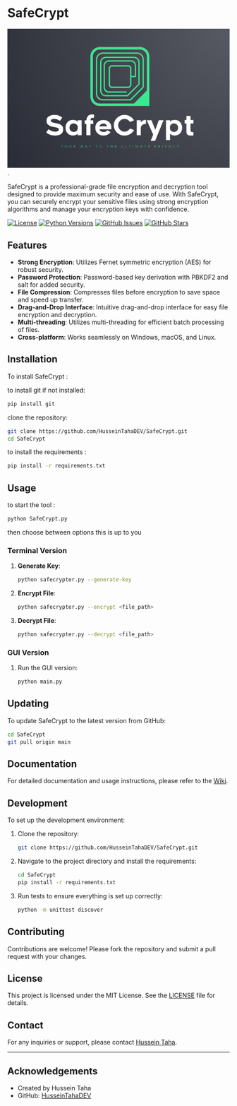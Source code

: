 # SafeCrypt
![SafeCrypt Logo](https://raw.githubusercontent.com/HusseinTahaDEV/SafeCrypt/main/assets/logo.PNG).

SafeCrypt is a professional-grade file encryption and decryption tool designed to provide maximum security and ease of use. With SafeCrypt, you can securely encrypt your sensitive files using strong encryption algorithms and manage your encryption keys with confidence.

[![License](https://img.shields.io/badge/license-MIT-blue.svg)](https://github.com/HusseinTahaDEV/SafeCrypt/blob/main/LICENSE)
[![Python Versions](https://img.shields.io/pypi/pyversions/safecrypt.svg)](https://pypi.org/project/safecrypt/)
[![GitHub Issues](https://img.shields.io/github/issues/HusseinTahaDEV/SafeCrypt.svg)](https://github.com/HusseinTahaDEV/SafeCrypt/issues)
[![GitHub Stars](https://img.shields.io/github/stars/HusseinTahaDEV/SafeCrypt.svg)](https://github.com/HusseinTahaDEV/SafeCrypt/stargazers)

## Features

- **Strong Encryption**: Utilizes Fernet symmetric encryption (AES) for robust security.
- **Password Protection**: Password-based key derivation with PBKDF2 and salt for added security.
- **File Compression**: Compresses files before encryption to save space and speed up transfer.
- **Drag-and-Drop Interface**: Intuitive drag-and-drop interface for easy file encryption and decryption.
- **Multi-threading**: Utilizes multi-threading for efficient batch processing of files.
- **Cross-platform**: Works seamlessly on Windows, macOS, and Linux.

## Installation

To install SafeCrypt : 

to install git if not installed: 

```bash
pip install git
```
clone the repository:

```bash
git clone https://github.com/HusseinTahaDEV/SafeCrypt.git
cd SafeCrypt
```
to install the requirements :

```bash
pip install -r requirements.txt
```
## Usage
to start the tool :

```bash
python SafeCrypt.py
```
then choose between options this is up to you
### Terminal Version

1. **Generate Key**:
   ```bash
   python safecrypter.py --generate-key
   ```

2. **Encrypt File**:
   ```bash
   python safecrypter.py --encrypt <file_path>
   ```

3. **Decrypt File**:
   ```bash
   python safecrypter.py --decrypt <file_path>
   ```

### GUI Version

1. Run the GUI version:
   ```bash
   python main.py
   ```

## Updating

To update SafeCrypt to the latest version from GitHub:
```bash
cd SafeCrypt
git pull origin main
```

## Documentation

For detailed documentation and usage instructions, please refer to the [Wiki](https://github.com/HusseinTahaDEV/SafeCrypt/tree/main/wiki).

## Development

To set up the development environment:

1. Clone the repository:
   ```bash
   git clone https://github.com/HusseinTahaDEV/SafeCrypt.git
   ```

2. Navigate to the project directory and install the requirements:
   ```bash
   cd SafeCrypt
   pip install -r requirements.txt
   ```

3. Run tests to ensure everything is set up correctly:
   ```bash
   python -m unittest discover
   ```

## Contributing

Contributions are welcome! Please fork the repository and submit a pull request with your changes.

## License

This project is licensed under the MIT License. See the [LICENSE](LICENSE) file for details.

## Contact

For any inquiries or support, please contact [Hussein Taha](mailto:ceo.husseintaha@gmail.com).

---

## Acknowledgements

- Created by Hussein Taha
- GitHub: [HusseinTahaDEV](https://github.com/HusseinTahaDEV)
